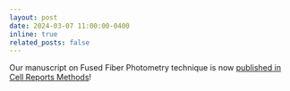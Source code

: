 ```yaml
---
layout: post
date: 2024-03-07 11:00:00-0400
inline: true
related_posts: false
---
```


Our manuscript on Fused Fiber Photometry technique is now <a href="https://doi.org/10.1016/j.crmeth.2023.100418">published in Cell Reports Methods</a>!

